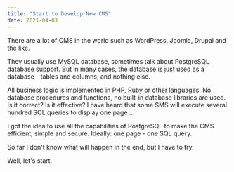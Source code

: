 ```yaml
---
title: "Start to Develop New CMS"
date: 2021-04-03
---
```


There are a lot of CMS in the world such as WordPress, Joomla, Drupal and the like.

They usually use MySQL database, sometimes talk about PostgreSQL database support. But in many cases, the database is just used as a database - tables and columns, and nothing else.

All business logic is implemented in PHP, Ruby or other languages. No database procedures and functions, no built-in database libraries are used. Is it correct? Is it effective? I have heard that some SMS will execute several hundred SQL queries to display one page ...

I got the idea to use all the capabilities of PostgreSQL to make the CMS efficient, simple and secure. Ideally: one page - one SQL query.

So far I don't know what will happen in the end, but I have to try.

Well, let's start.
